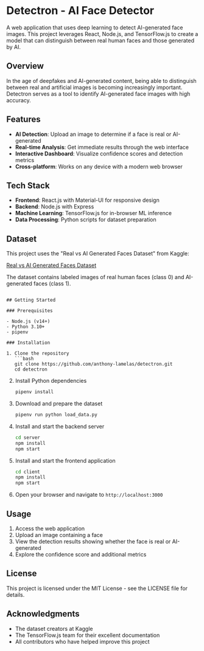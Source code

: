 # Detectron - AI Face Detector

A web application that uses deep learning to detect AI-generated face images. This project leverages React, Node.js, and TensorFlow.js to create a model that can distinguish between real human faces and those generated by AI.

## Overview

In the age of deepfakes and AI-generated content, being able to distinguish between real and artificial images is becoming increasingly important. Detectron serves as a tool to identify AI-generated face images with high accuracy.

## Features

- **AI Detection**: Upload an image to determine if a face is real or AI-generated
- **Real-time Analysis**: Get immediate results through the web interface
- **Interactive Dashboard**: Visualize confidence scores and detection metrics
- **Cross-platform**: Works on any device with a modern web browser

## Tech Stack

- **Frontend**: React.js with Material-UI for responsive design
- **Backend**: Node.js with Express
- **Machine Learning**: TensorFlow.js for in-browser ML inference
- **Data Processing**: Python scripts for dataset preparation

## Dataset

This project uses the "Real vs AI Generated Faces Dataset" from Kaggle:

[Real vs AI Generated Faces Dataset](https://www.kaggle.com/datasets/philosopher0808/real-vs-ai-generated-faces-dataset?utm_source=chatgpt.com)

The dataset contains labeled images of real human faces (class 0) and AI-generated faces (class 1).

```

## Getting Started

### Prerequisites

- Node.js (v14+)
- Python 3.10+
- pipenv

### Installation

1. Clone the repository
   ```bash
   git clone https://github.com/anthony-lamelas/detectron.git
   cd detectron
   ```

2. Install Python dependencies
   ```bash
   pipenv install
   ```

3. Download and prepare the dataset
   ```bash
   pipenv run python load_data.py
   ```

4. Install and start the backend server
   ```bash
   cd server
   npm install
   npm start
   ```

5. Install and start the frontend application
   ```bash
   cd client
   npm install
   npm start
   ```

6. Open your browser and navigate to `http://localhost:3000`

## Usage

1. Access the web application
2. Upload an image containing a face
3. View the detection results showing whether the face is real or AI-generated
4. Explore the confidence score and additional metrics

## License

This project is licensed under the MIT License - see the LICENSE file for details.

## Acknowledgments

- The dataset creators at Kaggle
- The TensorFlow.js team for their excellent documentation
- All contributors who have helped improve this project